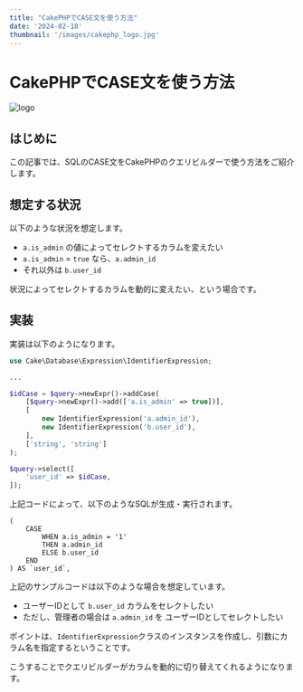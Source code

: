```yaml
---
title: "CakePHPでCASE文を使う方法"
date: '2024-02-18'
thumbnail: '/images/cakephp_logo.jpg'
---
```

# CakePHPでCASE文を使う方法

![logo](/images/cakephp_logo.jpg)

## はじめに

この記事では、SQLのCASE文をCakePHPのクエリビルダーで使う方法をご紹介します。

## 想定する状況

以下のような状況を想定します。

- `a.is_admin` の値によってセレクトするカラムを変えたい
- `a.is_admin` = `true` なら、`a.admin_id`
- それ以外は `b.user_id`

状況によってセレクトするカラムを動的に変えたい、という場合です。

## 実装

実装は以下のようになります。

```php
use Cake\Database\Expression\IdentifierExpression;

...

$idCase = $query->newExpr()->addCase(
    [$query->newExpr()->add(['a.is_admin' => true])],
    [
        new IdentifierExpression('a.admin_id'),
        new IdentifierExpression('b.user_id'),
    ],
    ['string', 'string']
);

$query->select([
    'user_id' => $idCase,
]);
```

上記コードによって、以下のようなSQLが生成・実行されます。

```sql: 生成されるSQL
(
    CASE
        WHEN a.is_admin = '1'
        THEN a.admin_id
        ELSE b.user_id
    END
) AS `user_id`,
```

上記のサンプルコードは以下のような場合を想定しています。

- ユーザーIDとして `b.user_id` カラムをセレクトしたい
- ただし、管理者の場合は `a.admin_id` を ユーザーIDとしてセレクトしたい

ポイントは、`IdentifierExpression`クラスのインスタンスを作成し、引数にカラム名を指定するということです。

こうすることでクエリビルダーがカラムを動的に切り替えてくれるようになります。
